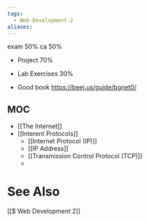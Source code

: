 ```yaml
---
tags:
  - Web-Development-2
aliases:
---
```

exam 50%
ca 50%
- Project 70%
- Lab Exercises 30%

- Good book https://beej.us/guide/bgnet0/ 

## MOC
- [[The Internet]]
- [[Interent Protocols]]
	- [[Internet Protocol (IP)]]
	- [[IP Address]]
	- [[Transmission Control Protocol (TCP)]]
	- 


# See Also
[[$ Web Development 2]]
